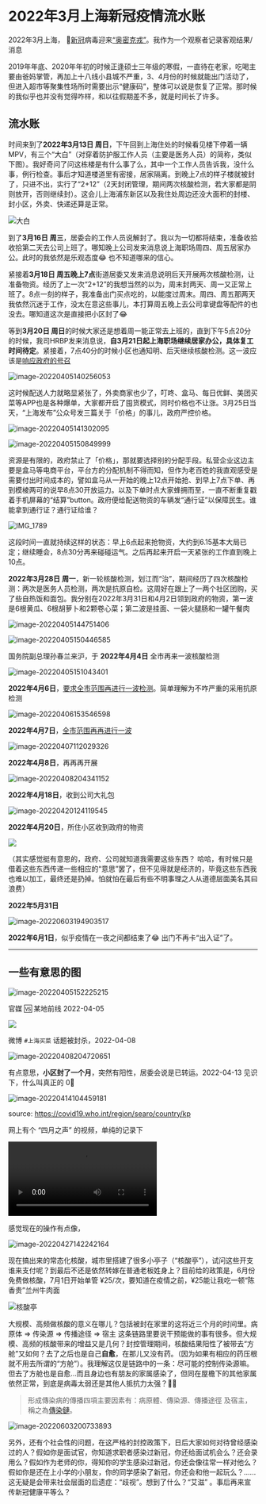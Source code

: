 # 2022年3月上海新冠疫情流水账




2022年3月上海， 🦠[新冠](https://en.wikipedia.org/wiki/COVID-19)病毒迎来[“奥密克戎”](https://en.wikipedia.org/wiki/SARS-CoV-2_Omicron_variant)。我作为一个观察者记录客观结果/消息

<!--more-->

2019年年底、2020年年初的时候正逢硕士三年级的寒假，一直待在老家，吃喝主要由爸妈掌管，再加上十八线小县城不严重，3、4月份的时候就能出门活动了，但进入超市等聚集性场所时需要出示“健康码”，整体可以说是恢复了正常。那时候的我似乎也并没有觉得咋样，和以往假期差不多，就是时间长了许多。




## 流水账

时间来到了**2022年3月13日 周日**，下午回到上海住处的时候看见楼下停着一辆MPV，有三个“大白”（对穿着防护服工作人员（主要是医务人员）的简称，类似下图）。我好奇问了问这栋楼是有什么事了么，其中一个工作人员告诉我，没什么事，例行检查。事后才知道楼道里有密接，居家隔离。到晚上7点的样子楼就被封了，只进不出，实行了“2+12”（2天封闭管理，期间两次核酸检测，若大家都是阴则放开，否则继续封）。这会儿上海浦东新区以及我住处周边还没大面积的封楼、封小区，外卖、快递还算是正常。

![大白](https://raw.githubusercontent.com/unclehuzi/pic/master/img/merlin_203870247_854ccfae-b075-4556-bf69-6c023309eb52-master1050.jpg)

到了**3月16日 周三**，居委会的工作人员说解封了。我以为一切都将结束，准备收拾收拾第二天去公司上班了。哪知晚上公司发来消息说上海职场周四、周五居家办公。此时的我依然是乐观态度😂 也不知道哪来的信心。

紧接着**3月18日 周五晚上7点**街道居委又发来消息说明后天开展两次核酸检测，让准备物资。经历了上一次“2+12”的我想当然的以为，周末封两天、周一又正常上班了。8点一刻的样子，我准备出门买点吃的，以能度过周末。周四、周五那两天我依然沉迷于工作，没太在意这些事儿，本打算周五晚上去公司拿键盘等配件的也没去。哪知道这次是直接把小区封了😂

等到**3月20日 周日**的时候大家还是想着周一能正常去上班的，直到下午5点20分的时候，我司HRBP发来消息说，**自3月21日起上海职场继续居家办公，具体复工时间待定**。紧接着，7点40分的时候小区也通知明、后天继续核酸检测。这一波应该是[响应政府的号召](https://mp.weixin.qq.com/s/ZrUzGlDkigQLR_Gs3jP95A)

![image-20220405140256053](https://raw.githubusercontent.com/unclehuzi/pic/master/img/image-20220405140256053.png)

这时候配送人力就略显紧张了，外卖商家也少了，叮咚、盒马、每日优鲜、美团买菜等APP也是各种爆单，大家都开启了囤货模式，同时价格也不让涨。3月25日当天，“上海发布”公众号发三篇关于「价格」的事儿，政府严控价格。

![image-20220405141302095](https://raw.githubusercontent.com/unclehuzi/pic/master/img/image-20220405141302095.png)

![image-20220405150849999](https://raw.githubusercontent.com/unclehuzi/pic/master/img/image-20220405150849999.png)

资源是有限的，政府禁止了「价格」，那就要选择别的分配手段。私营企业这边主要是盒马等电商平台，平台方的分配机制不得而知，但作为老百姓的我直观感受是需要付出时间成本的，譬如盒马从一开始的晚上12点开始抢、到早上7点下单、再到模棱两可的说早8点30开放运力。以及下单时点大家蜂拥而至，一直不断重复戳着手机屏幕的“结算”button。政府便给配送物资的车辆发“通行证”以保障民生。谁能拿到通行证？通行证给谁？

![IMG_1789](https://raw.githubusercontent.com/unclehuzi/pic/master/img/IMG_1789.jpg)

这段时间一直就持续这样的状态：早上6点起来抢物资，大约到6.15基本大局已定；继续睡会，8点30分再来碰碰运气。之后再起来开启一天紧张的工作直到晚上10点。

**2022年3月28日 周一**，新一轮核酸检测，划江而“治”，期间经历了四次核酸检测：两次是医务人员检测，两次是抗原自检。这周好在跟上了一两个社区团购，买了些自热饭和面包。我分别在2022年3月31日和4月2日领到政府的物资，第一波是6根黄瓜、6根胡萝卜和2颗卷心菜；第二波是挂面、一袋火腿肠和一罐午餐肉

![image-20220405144751406](https://raw.githubusercontent.com/unclehuzi/pic/master/img/image-20220405144751406.png)

![image-20220405150446585](https://raw.githubusercontent.com/unclehuzi/pic/master/img/image-20220405150446585.png)

国务院副总理孙春兰来沪，于 **2022年4月4日** 全市再来一波核酸检测

![image-20220405151043401](https://raw.githubusercontent.com/unclehuzi/pic/master/img/image-20220405151043401.png)



**2022年4月6日**，[要求全市范围再进行一波检测](https://mp.weixin.qq.com/s/QXtV0k0vDYZQkPJ0W2XDDA)。简单理解为不咋严重的采用抗原检测

![image-20220406153546598](https://raw.githubusercontent.com/unclehuzi/pic/master/img/image-20220406153546598.png)

**2022年4月7日**，[全市范围再再进行一波](https://mp.weixin.qq.com/s/vU7zkW0SeoqizeU50JLg3g)

![image-20220407112029326](https://raw.githubusercontent.com/unclehuzi/pic/master/img/image-20220407112029326.png)

**2022年4月8日**，再再再开展

![image-20220408204341152](https://raw.githubusercontent.com/unclehuzi/pic/master/img/image-20220408204341152.png)

**2022年4月18日**，收到公司大礼包

![image-20220420124119545](https://raw.githubusercontent.com/unclehuzi/pic/master/img/image-20220420124119545.png)

**2022年4月20日**，所住小区收到政府的物资

![](https://raw.githubusercontent.com/unclehuzi/pic/master/img/image-20220420124657401.png)

（其实感觉挺有意思的，政府、公司就知道我需要这些东西？ 哈哈，有时候只是借着这些东西传递一些相应的“意思”罢了，但不见得就是经济的，毕竟这些东西我也难以加工，最终还是扔掉。怕就怕在最后有些不明事理之人从道德层面美名其曰浪费）

**2022年5月31日**

![image-20220603194903517](https://raw.githubusercontent.com/unclehuzi/pic/master/PicGoimage-20220603194903517.png)

**2022年6月1日**，似乎疫情在一夜之间都结束了😂  出门不再卡“出入证”了。



---

## 一些有意思的图



![image-20220405152225215](https://raw.githubusercontent.com/unclehuzi/pic/master/img/image-20220405152225215.png)

官媒 🆚 某地前线 2022-04-05

![](sh.png)

微博 `#上海买菜` 话题被封杀，2022-04-08

![image-20220408204720651](https://raw.githubusercontent.com/unclehuzi/pic/master/img/image-20220408204720651.png)

有点意思，**小区封了一个月**，突然有阳性，居委会说是已转运。2022-04-13
见识下，什么叫真正的 0⃣️

![image-20220414104459181](https://raw.githubusercontent.com/unclehuzi/pic/master/img/image-20220414104459181.png)

source: https://covid19.who.int/region/searo/country/kp

网上有个 “四月之声” 的视频，单纯的记录下

![](v.mp4)

感觉现在的操作有点像，

![image-20220427142242164](https://raw.githubusercontent.com/unclehuzi/pic/master/img/image-20220427142242164.png)

现在搞出来的常态化核酸，城市里搭建了很多小亭子（“核酸亭”），试问这些开支谁来支付呢？到最后不还是依然转嫁在普通老板姓身上？目前给的政策是，6月份免费做核酸，7月1日开始单管 ¥25/次，要知道在疫情之前，¥25能让我吃一顿“陈香贵”兰州牛肉面

![核酸亭](https://raw.githubusercontent.com/unclehuzi/pic/master/PicGoimage-20220603200138581.png)

大规模、高频做核酸的意义在哪儿？包括被封在家里的这将近三个月的时间里。病原体 => 传染源 => 传播途径 => 宿主 这条链路里要说干预能做的事有很多。但大规模、高频的核酸带来的增益又是几何？封控管理期间，核酸结果阳性了被带去“方舱”又如何？去了之后也是自己**自愈**，在那儿又没有药。（因为如果有相应的药压根就不用去所谓的“方舱”）。我理解这仅是链路中的一条：尽可能的控制传染源嘛。但去了方舱也是自愈...而且身边也有朋友的家属感染了，但同在屋檐下的其他家属依然正常，到底是病毒太弱还是其他人抵抗力太强？🤷‍♂️  

> 形成傳染病的傳播四項主要因素有：病原體、傳染源、傳播途徑 及宿主，稱之為[傳染鏈](https://www.chp.gov.hk/files/pdf/guideline_prevention_of_communicable_diseases_rchd_1_concepts_of_communicable_diseases_chi.pdf)。

![image-20220603200733893](https://raw.githubusercontent.com/unclehuzi/pic/master/PicGoimage-20220603200733893.png)

另外，还有个社会性的问题，在这严格的封控政策下，日后大家如何对待曾经感染过的人？假如你是面试官，你知道求职者感染过新冠，你还给面试机会么？还会录用么？假如作为老师的你，得知你的学生感染过新冠，你还会像往常一样对他么？假如你是还在上小学的小朋友，你的同学感染了新冠，你还会和他一起玩么？......  这无疑是会带来社会层面的后遗症：“歧视”。想到了什么？“艾滋” 。事后再来宣传新冠健康平等么？







<head> 
    <script defer src="https://use.fontawesome.com/releases/v5.0.13/js/all.js"></script> 
    <script defer src="https://use.fontawesome.com/releases/v5.0.13/js/v4-shims.js"></script> 
</head> 
<link rel="stylesheet" href="https://use.fontawesome.com/releases/v5.0.13/css/all.css">

